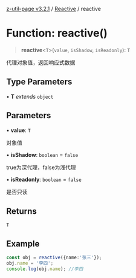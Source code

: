 [z-util-page v3.2.1](../../../index.md) / [Reactive](../index.md) / reactive

# Function: reactive()

> **reactive**\<`T`\>(`value`, `isShadow`, `isReadonly`): `T`

代理对象值，返回响应式数据

## Type Parameters

• **T** *extends* `object`

## Parameters

• **value**: `T`

对象值

• **isShadow**: `boolean` = `false`

true为深代理，false为浅代理

• **isReadonly**: `boolean` = `false`

是否只读

## Returns

`T`

## Example

```ts
const obj = reactive({name:'张三'});
obj.name = '李四';
console.log(obj.name); //李四
```
